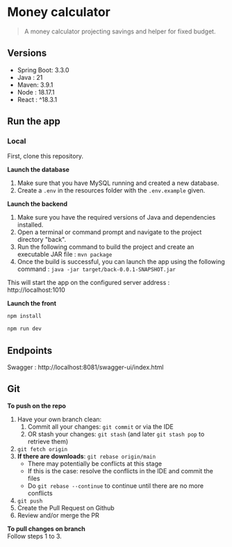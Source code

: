 # Money calculator

> A money calculator projecting savings and helper for fixed budget.

## Versions
- Spring Boot: 3.3.0
- Java : 21
- Maven: 3.9.1
- Node : 18.17.1
- React : ^18.3.1

## Run the app

### Local

First, clone this repository.

**Launch the database**
1. Make sure that you have MySQL running and created a new database.
2. Create a `.env` in the resources folder with the `.env.example` given.

**Launch the backend**
1. Make sure you have the required versions of Java and dependencies installed.
2. Open a terminal or command prompt and navigate to the project directory "back".
3. Run the following command to build the project and create an executable JAR file : `mvn package`
4. Once the build is successful, you can launch the app using the following command : `java -jar target/back-0.0.1-SNAPSHOT.jar`

This will start the app on the configured server address : http://localhost:1010

**Launch the front**
```bash
npm install

npm run dev
```

## Endpoints

Swagger : http://localhost:8081/swagger-ui/index.html

## Git

**To push on the repo**
1. Have your own branch clean:
    1. Commit all your changes: `git commit` or via the IDE
    2. OR stash your changes: `git stash` (and later `git stash pop` to retrieve them)
2. `git fetch origin`
3. **If there are downloads**: `git rebase origin/main`
    - There may potentially be conflicts at this stage
    - If this is the case: resolve the conflicts in the IDE and commit the files
    - Do `git rebase --continue` to continue until there are no more conflicts
4. `git push`
5. Create the Pull Request on Github
6. Review and/or merge the PR

**To pull changes on branch**   
Follow steps 1 to 3.
